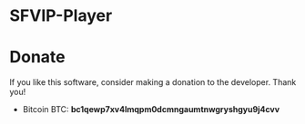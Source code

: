# SFVIP-Player

# Donate
If you like this software, consider making a donation to the developer. Thank you!
- Bitcoin BTC: **bc1qewp7xv4lmqpm0dcmngaumtnwgryshgyu9j4cvv**
